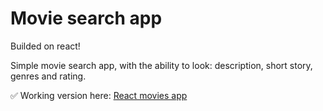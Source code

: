 # Movie search app

Builded on react!

Simple movie search app, with the ability to look: description, short story, genres and rating.

:white_check_mark: Working version here: [React movies app](https://sheliss.github.io/react-movies-app/)
